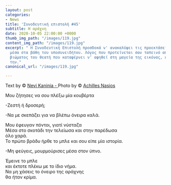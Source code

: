 ```yaml
---
layout: post
categories:
- News
title: 'Συνοδευτική επιστολή #45'
subtitle: Η αράχνη
date: 2020-10-05 22:00:00 +0000
thumb_img_path: "/images/119.jpg"
content_img_path: "/images/119.jpg"
excerpt: " Η Συνοδευτική Επιστολή προσδοκά ν' ανακαλύψει τις προεκτάσεις της εικόνας
  μέσα στα βάθη του υποσυνειδήτου. Λόγος που προτείνεται σαν ταπεινό απαύγασμα του
  βιώματος του θεατή που καταφέρνει ν’ αφηθεί στη μαγεία της εικόνας, επαναδημιουργώντας
  την."
canonical_url: "/images/119.jpg"

---
```

Text by © <a href="https://www.facebook.com/nevi.kaninia" target="blank">Nevi Kaninia - </a>Photo by © <a href="https://anikon.org/" target="blank">Achilles Nasios</a>


Μου ζήτησες να σου πλέξω μία κουβέρτα

\-Ζεστή ή δροσερή;

\-Να με σκεπάζει για να βλέπω όνειρα καλά.

Μου έφευγαν πόντοι, γιατί νύσταζα  
Μέσα στο σκοτάδι την τελείωσα και στην παρέδωσα  
όλο χαρά.  
Το πρώτο βράδυ ήρθε το μπλε και σου είπε μία ιστορία.

\-Μη φεύγεις, μουρμούρισες μέσα στον ύπνο.

Έμεινε το μπλε  
και έκτοτε πλέκω με το ίδιο νήμα.  
Να μη χάσεις το όνειρο της αράχνης  
θα ήταν κρίμα.